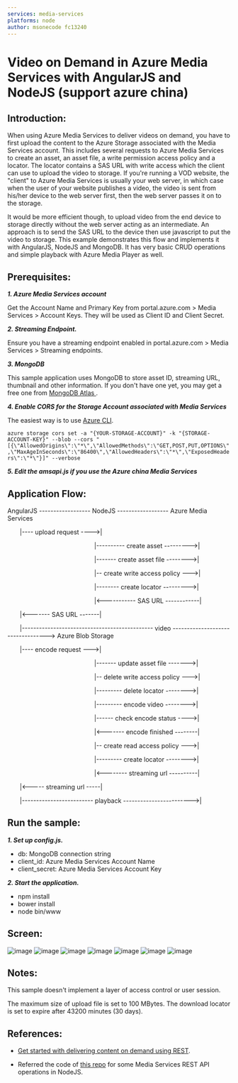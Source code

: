 ```yaml
---
services: media-services
platforms: node
author: msonecode fc13240
---
```


# Video on Demand in Azure Media Services with AngularJS and NodeJS (support azure china)

## Introduction:

When using Azure Media Services to deliver videos on demand, you have to first upload the content to the Azure Storage associated with the Media Services account. This includes several requests to Azure Media Services to create an asset, an asset file, a write permission access policy and a locator. The locator contains a SAS URL with write access which the client can use to upload the video to storage. If you're running a VOD website, the "client" to Azure Media Services is usually your web server, in which case when the user of your website publishes a video, the video is sent from his/her device to the web server first, then the web server passes it on to the storage. 

It would be more efficient though, to upload video from the end device to storage directly without the web server acting as an intermediate. An approach is to send the SAS URL to the device then use javascript to put the video to storage. This example demonstrates this flow and implements it with AngularJS, NodeJS and MongoDB. It has very basic CRUD operations and simple playback with Azure Media Player as well.

## Prerequisites:

***1. Azure Media Services account***

Get the Account Name and Primary Key from portal.azure.com > Media Services > Account Keys. They will be used as Client ID and Client Secret.

***2. Streaming Endpoint.***

Ensure you have a streaming endpoint enabled in portal.azure.com > Media Services > Streaming endpoints.

***3. MongoDB***

This sample application uses MongoDB to store asset ID, streaming URL, thumbnail and other information. If you don't have one yet, you may get a free one from [MongoDB Atlas ](https://www.mongodb.com/cloud).

***4. Enable CORS for the Storage Account associated with Media Services***

The easiest way is to use [Azure CLI](https://github.com/Azure/azure-cli).

`azure storage cors set -a "{YOUR-STORAGE-ACCOUNT}" -k "{STORAGE-ACCOUNT-KEY}" --blob --cors "[{\"AllowedOrigins\":\"*\",\"AllowedMethods\":\"GET,POST,PUT,OPTIONS\",\"MaxAgeInSeconds\":\"86400\",\"AllowedHeaders\":\"*\",\"ExposedHeaders\":\"*\"}]" --verbose`

***5. Edit the amsapi.js if you use the Azure china Media Services***

## Application Flow:

AngularJS  ------------------  NodeJS  ------------------  Azure Media Services
 

&emsp;&emsp;|---- upload request ---->|

&emsp;&emsp;&emsp;&emsp;&emsp;&emsp;&emsp;&emsp;&emsp;&emsp;&emsp;&emsp;&emsp;&emsp;|---------- create asset --------->|

&emsp;&emsp;&emsp;&emsp;&emsp;&emsp;&emsp;&emsp;&emsp;&emsp;&emsp;&emsp;&emsp;&emsp;|------- create asset file -------->| 

&emsp;&emsp;&emsp;&emsp;&emsp;&emsp;&emsp;&emsp;&emsp;&emsp;&emsp;&emsp;&emsp;&emsp;|-- create write access policy --->|

&emsp;&emsp;&emsp;&emsp;&emsp;&emsp;&emsp;&emsp;&emsp;&emsp;&emsp;&emsp;&emsp;&emsp;|-------- create locator --------->|

&emsp;&emsp;&emsp;&emsp;&emsp;&emsp;&emsp;&emsp;&emsp;&emsp;&emsp;&emsp;&emsp;&emsp;|<----------- SAS URL ------------|

&emsp;&emsp;|<------- SAS URL -------|

&emsp;&emsp;|---------------------------------------------- video ----------------------------------> Azure Blob Storage

&emsp;&emsp;|---- encode request --->|

&emsp;&emsp;&emsp;&emsp;&emsp;&emsp;&emsp;&emsp;&emsp;&emsp;&emsp;&emsp;&emsp;&emsp;|------- update asset file ------->|

&emsp;&emsp;&emsp;&emsp;&emsp;&emsp;&emsp;&emsp;&emsp;&emsp;&emsp;&emsp;&emsp;&emsp;|-- delete write access policy --->|

&emsp;&emsp;&emsp;&emsp;&emsp;&emsp;&emsp;&emsp;&emsp;&emsp;&emsp;&emsp;&emsp;&emsp;|--------- delete locator -------->|

&emsp;&emsp;&emsp;&emsp;&emsp;&emsp;&emsp;&emsp;&emsp;&emsp;&emsp;&emsp;&emsp;&emsp;|--------- encode video -------->|

&emsp;&emsp;&emsp;&emsp;&emsp;&emsp;&emsp;&emsp;&emsp;&emsp;&emsp;&emsp;&emsp;&emsp;|------ check encode status ---->|

&emsp;&emsp;&emsp;&emsp;&emsp;&emsp;&emsp;&emsp;&emsp;&emsp;&emsp;&emsp;&emsp;&emsp;|<------- encode finished --------|

&emsp;&emsp;&emsp;&emsp;&emsp;&emsp;&emsp;&emsp;&emsp;&emsp;&emsp;&emsp;&emsp;&emsp;|-- create read access policy --->|

&emsp;&emsp;&emsp;&emsp;&emsp;&emsp;&emsp;&emsp;&emsp;&emsp;&emsp;&emsp;&emsp;&emsp;|--------- create locator -------->|

&emsp;&emsp;&emsp;&emsp;&emsp;&emsp;&emsp;&emsp;&emsp;&emsp;&emsp;&emsp;&emsp;&emsp;|<-------- streaming url ----------|

&emsp;&emsp;|<----- streaming url -----|

&emsp;&emsp;|------------------------- playback ------------------------>|

## Run the sample:

***1. Set up config.js.***

- db: MongoDB connection string
- client_id: Azure Media Services Account Name
- client_secret: Azure Media Services Account Key

***2. Start the application.***

- npm install
- bower install
- node bin/www

## Screen:
![image](https://github.com/fc13240/media-services-node-vod/blob/master/Code/screen/1.png)
![image](https://github.com/fc13240/media-services-node-vod/blob/master/Code/screen/2.png)
![image](https://github.com/fc13240/media-services-node-vod/blob/master/Code/screen/3.png)
![image](https://github.com/fc13240/media-services-node-vod/blob/master/Code/screen/4.png)
![image](https://github.com/fc13240/media-services-node-vod/blob/master/Code/screen/5.png)
![image](https://github.com/fc13240/media-services-node-vod/blob/master/Code/screen/6.png)
![image](https://github.com/fc13240/media-services-node-vod/blob/master/Code/screen/7.png)

## Notes:

This sample doesn't implement a layer of access control or user session. 

The maximum size of upload file is set to 100 MBytes. The download locator is set to expire after 43200 minutes (30 days).

## References:

- [Get started with delivering content on demand using REST](https://docs.microsoft.com/en-us/azure/media-services/media-services-rest-get-started).

- Referred the code of [this repo](https://github.com/fritzy/node-azure-media) for some Media Services REST API operations in NodeJS.
